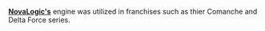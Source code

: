 [**NovaLogic's**](http://novalogic.com/) engine was utilized in franchises such as thier Comanche and Delta Force series.
